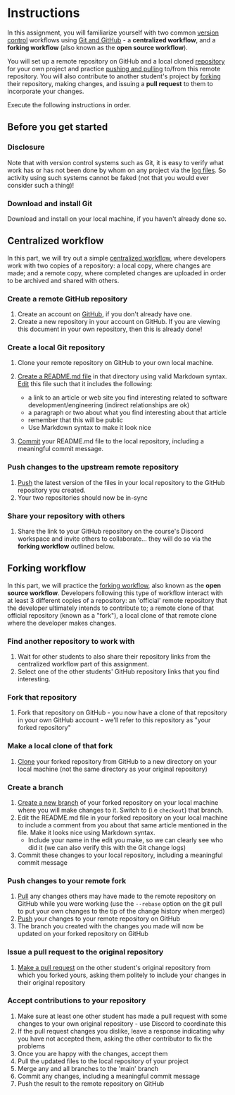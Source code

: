 # Instructions

In this assignment, you will familiarize yourself with two common [version control](https://knowledge.kitchen/Version_control) workflows using [Git and GitHub](Version_control_with_Git_and_GitHub) - a **centralized workflow**, and a **forking workflow** (also known as the **open source workflow**).

You will set up a remote repository on GitHub and a local cloned [repository](https://knowledge.kitchen/Version_control#Repository) for your own project and practice [pushing and pulling](https://knowledge.kitchen/Version_control_with_Git_and_GitHub#Pushing_and_pulling) to/from this remote repository. You will also contribute to another student's project by [forking](https://knowledge.kitchen/Version_control_with_Git_and_GitHub#Fork) their repository, making changes, and issuing a **pull request** to them to incorporate your changes.

Execute the following instructions in order.

## Before you get started

### Disclosure

Note that with version control systems such as Git, it is easy to verify what work has or has not been done by whom on any project via the [log files](https://knowledge.kitchen/Version_control_with_Git_and_GitHub#Viewing_logs). So activity using such systems cannot be faked (not that you would ever consider such a thing)!

### Download and install Git

Download and install on your local machine, if you haven't already done so.

## Centralized workflow

In this part, we will try out a simple [centralized workflow](https://www.atlassian.com/git/tutorials/comparing-workflows#centralized-workflow), where developers work with two copies of a repository: a local copy, where changes are made; and a remote copy, where completed changes are uploaded in order to be archived and shared with others.

### Create a remote GitHub repository

1.  Create an account on [GitHub](https://github.com), if you don't already have one.
2.  Create a new repository in your account on GitHub. If you are viewing this document in your own repository, then this is already done!

### Create a local Git repository

1.  Clone your remote repository on GitHub to your own local machine.

2.  [Create a README.md file](https://knowledge.kitchen/Version_control_with_Git_and_GitHub#Create_a_new_file) in that directory using valid Markdown syntax.
    [Edit](https://knowledge.kitchen/Basic_computer_concepts#Creating_and_editing_files) this file such that it includes the following:
    - a link to an article or web site you find interesting related to software development/engineering (indirect relationships are ok)
    - a paragraph or two about what you find interesting about that article
    - remember that this will be public
    - Use Markdown syntax to make it look nice
3.  [Commit](https://knowledge.kitchen/Version_control_with_Git_and_GitHub#Commit_changes_to_the_repository) your README.md file to the local repository, including a meaningful commit message.

### Push changes to the upstream remote repository

1.  [Push](https://knowledge.kitchen/Version_control_with_Git_and_GitHub#Push_to_the_remote_repository) the latest version of the files in your local repository to the GitHub repository you created.
2.  Your two repositories should now be in-sync

### Share your repository with others

1.  Share the link to your GitHub repository on the course's Discord workspace and invite others to collaborate... they will do so via the **forking workflow** outlined below.

## Forking workflow

In this part, we will practice the [forking workflow](https://www.atlassian.com/git/tutorials/comparing-workflows/forking-workflow), also known as the **open source workflow**. Developers following this type of workflow interact with at least 3 different copies of a repository: an 'official' remote repository that the developer ultimately intends to contribute to; a remote clone of that official repository (known as a "fork"), a local clone of that remote clone where the developer makes changes.

### Find another repository to work with

1.  Wait for other students to also share their repository links from the centralized workflow part of this assignment.
2.  Select one of the other students' GitHub repository links that you find interesting.

### Fork that repository

1.  Fork that repository on GitHub - you now have a clone of that repository in your own GitHub account - we'll refer to this repository as "your forked repository"

### Make a local clone of that fork

1.  [Clone](https://knowledge.kitchen/Version_control_with_Git_and_GitHub#Clone) your forked repository from GitHub to a new directory on your local machine (not the same directory as your original repository)

### Create a branch

1.  [Create a new branch](https://knowledge.kitchen/Version_control_with_Git_and_GitHub#Branch) of your forked repository on your local machine where you will make changes to it. Switch to (i.e `checkout`) that branch.
2.  Edit the README.md file in your forked repository on your local machine to include a comment from you about that same article mentioned in the file. Make it looks nice using Markdown syntax.
    - Include your name in the edit you make, so we can clearly see who did it (we can also verify this with the Git change logs)
3.  Commit these changes to your local repository, including a meaningful commit message

### Push changes to your remote fork

1.  [Pull](https://knowledge.kitchen/Version_control_with_Git_and_GitHub#Pushing_and_pulling) any changes others may have made to the remote repository on GitHub while you were working (use the `--rebase` option on the git pull to put your own changes to the tip of the change history when merged)
2.  [Push](https://knowledge.kitchen/Version_control_with_Git_and_GitHub#Pushing_and_pulling) your changes to your remote repository on GitHub
3.  The branch you created with the changes you made will now be updated on your forked repository on GitHub

### Issue a pull request to the original repository

1.  [Make a pull request](https://help.github.com/articles/creating-a-pull-request/) on the other student's original repository from which you forked yours, asking them politely to include your changes in their original repository

### Accept contributions to your repository

1.  Make sure at least one other student has made a pull request with some changes to your own original repository - use Discord to coordinate this
2.  If the pull request changes you dislike, leave a response indicating why you have not accepted them, asking the other contributor to fix the problems
3.  Once you are happy with the changes, accept them
4.  Pull the updated files to the local repository of your project
5.  Merge any and all branches to the 'main' branch
6.  Commit any changes, including a meaningful commit message
7.  Push the result to the remote repository on GitHub
